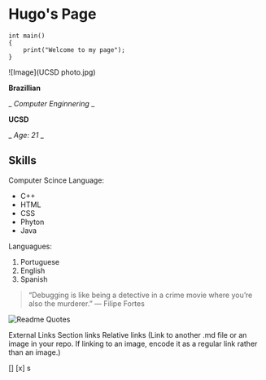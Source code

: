 # Hugo's Page

```
int main()
{
    print("Welcome to my page");
}

```
![Image](UCSD photo.jpg)

**Brazillian**

_ _Computer Enginnering_ _

**UCSD**

_ _Age: 21_ _

## Skills

Computer Scince Language:

- C++
- HTML
- CSS
- Phyton
- Java

Languagues:

1. Portuguese
2. English
3. Spanish 

>“Debugging is like being a detective in a crime movie where you’re also the murderer.” — Filipe Fortes

![Readme Quotes](https://quotes-github-readme.vercel.app/api?type=horizontal)

External Links
Section links
Relative links (Link to another .md file or an image in your repo. If linking to an image, encode it as a regular link rather than an image.)


[] 
[x] s
